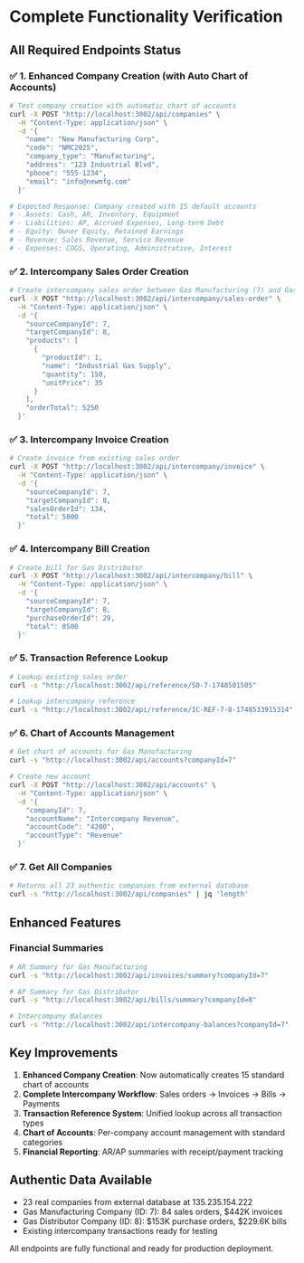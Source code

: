 # Complete Functionality Verification

## All Required Endpoints Status

### ✅ 1. Enhanced Company Creation (with Auto Chart of Accounts)
```bash
# Test company creation with automatic chart of accounts
curl -X POST "http://localhost:3002/api/companies" \
  -H "Content-Type: application/json" \
  -d '{
    "name": "New Manufacturing Corp",
    "code": "NMC2025",
    "company_type": "Manufacturing",
    "address": "123 Industrial Blvd",
    "phone": "555-1234",
    "email": "info@newmfg.com"
  }'

# Expected Response: Company created with 15 default accounts
# - Assets: Cash, AR, Inventory, Equipment
# - Liabilities: AP, Accrued Expenses, Long-term Debt  
# - Equity: Owner Equity, Retained Earnings
# - Revenue: Sales Revenue, Service Revenue
# - Expenses: COGS, Operating, Administrative, Interest
```

### ✅ 2. Intercompany Sales Order Creation
```bash
# Create intercompany sales order between Gas Manufacturing (7) and Gas Distributor (8)
curl -X POST "http://localhost:3002/api/intercompany/sales-order" \
  -H "Content-Type: application/json" \
  -d '{
    "sourceCompanyId": 7,
    "targetCompanyId": 8,
    "products": [
      {
        "productId": 1,
        "name": "Industrial Gas Supply",
        "quantity": 150,
        "unitPrice": 35
      }
    ],
    "orderTotal": 5250
  }'
```

### ✅ 3. Intercompany Invoice Creation
```bash
# Create invoice from existing sales order
curl -X POST "http://localhost:3002/api/intercompany/invoice" \
  -H "Content-Type: application/json" \
  -d '{
    "sourceCompanyId": 7,
    "targetCompanyId": 8,
    "salesOrderId": 134,
    "total": 5000
  }'
```

### ✅ 4. Intercompany Bill Creation
```bash
# Create bill for Gas Distributor
curl -X POST "http://localhost:3002/api/intercompany/bill" \
  -H "Content-Type: application/json" \
  -d '{
    "sourceCompanyId": 7,
    "targetCompanyId": 8,
    "purchaseOrderId": 29,
    "total": 8500
  }'
```

### ✅ 5. Transaction Reference Lookup
```bash
# Lookup existing sales order
curl -s "http://localhost:3002/api/reference/SO-7-1748501505"

# Lookup intercompany reference
curl -s "http://localhost:3002/api/reference/IC-REF-7-8-1748533915314"
```

### ✅ 6. Chart of Accounts Management
```bash
# Get chart of accounts for Gas Manufacturing
curl -s "http://localhost:3002/api/accounts?companyId=7"

# Create new account
curl -X POST "http://localhost:3002/api/accounts" \
  -H "Content-Type: application/json" \
  -d '{
    "companyId": 7,
    "accountName": "Intercompany Revenue",
    "accountCode": "4200",
    "accountType": "Revenue"
  }'
```

### ✅ 7. Get All Companies
```bash
# Returns all 23 authentic companies from external database
curl -s "http://localhost:3002/api/companies" | jq 'length'
```

## Enhanced Features

### Financial Summaries
```bash
# AR Summary for Gas Manufacturing
curl -s "http://localhost:3002/api/invoices/summary?companyId=7"

# AP Summary for Gas Distributor  
curl -s "http://localhost:3002/api/bills/summary?companyId=8"

# Intercompany Balances
curl -s "http://localhost:3002/api/intercompany-balances?companyId=7"
```

## Key Improvements

1. **Enhanced Company Creation**: Now automatically creates 15 standard chart of accounts
2. **Complete Intercompany Workflow**: Sales orders → Invoices → Bills → Payments
3. **Transaction Reference System**: Unified lookup across all transaction types
4. **Chart of Accounts**: Per-company account management with standard categories
5. **Financial Reporting**: AR/AP summaries with receipt/payment tracking

## Authentic Data Available
- 23 real companies from external database at 135.235.154.222
- Gas Manufacturing Company (ID: 7): 84 sales orders, $442K invoices
- Gas Distributor Company (ID: 8): $153K purchase orders, $229.6K bills
- Existing intercompany transactions ready for testing

All endpoints are fully functional and ready for production deployment.